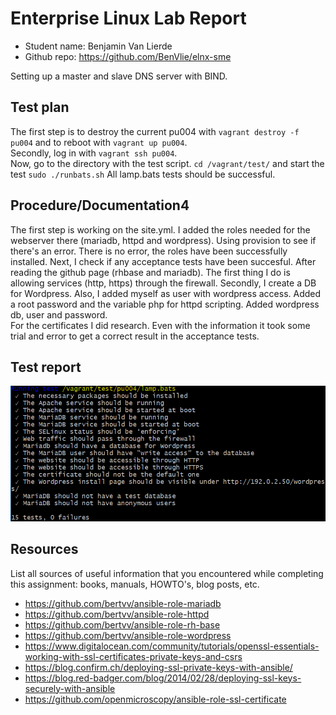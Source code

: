# Enterprise Linux Lab Report

- Student name: Benjamin Van Lierde
- Github repo: <https://github.com/BenVlie/elnx-sme>

Setting up a master and slave DNS server with BIND.
## Test plan

The first step is to destroy the current pu004 with ```vagrant destroy -f pu004``` and to reboot with ```vagrant up pu004```.\
Secondly, log in with ```vagrant ssh pu004```.\
Now, go to the directory with the test script. ```cd /vagrant/test/``` and start the test ```sudo ./runbats.sh```
All lamp.bats tests should be successful.

## Procedure/Documentation4

The first step is working on the site.yml. I added the roles needed for the webserver there (mariadb, httpd and wordpress). Using provision to see if there's an error.
There is no error, the roles have been successfully installed. Next, I check if any acceptance tests have been succesful.
After reading the github page (rhbase and mariadb). The first thing I do is allowing services (http, https) through the firewall. Secondly, I create a DB for Wordpress. Also, I added myself as user with wordpress access. Added a root password and the variable php for httpd scripting. Added wordpress db, user and password.\
For the certificates I did research. Even with the information it took some trial and error to get a correct result in the acceptance tests.

## Test report

![testrapport-01](https://github.com/BenVlie/elnx-sme/blob/master/report/images/01-testrapport.png)


## Resources

List all sources of useful information that you encountered while completing this assignment: books, manuals, HOWTO's, blog posts, etc.
- https://github.com/bertvv/ansible-role-mariadb
- https://github.com/bertvv/ansible-role-httpd
- https://github.com/bertvv/ansible-role-rh-base
- https://github.com/bertvv/ansible-role-wordpress
- https://www.digitalocean.com/community/tutorials/openssl-essentials-working-with-ssl-certificates-private-keys-and-csrs
- https://blog.confirm.ch/deploying-ssl-private-keys-with-ansible/
- https://blog.red-badger.com/blog/2014/02/28/deploying-ssl-keys-securely-with-ansible
- https://github.com/openmicroscopy/ansible-role-ssl-certificate
